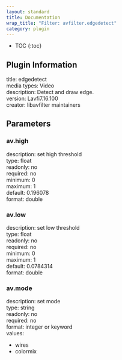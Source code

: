 ```yaml
---
layout: standard
title: Documentation
wrap_title: "Filter: avfilter.edgedetect"
category: plugin
---
```

* TOC
{:toc}

## Plugin Information

title: edgedetect  
media types:
Video  
description: Detect and draw edge.  
version: Lavfi7.16.100  
creator: libavfilter maintainers  

## Parameters

### av.high

  
description:
set high threshold  
type: float  
readonly: no  
required: no  
minimum: 0  
maximum: 1  
default: 0.196078  
format: double  

### av.low

  
description:
set low threshold  
type: float  
readonly: no  
required: no  
minimum: 0  
maximum: 1  
default: 0.0784314  
format: double  

### av.mode

  
description:
set mode  
type: string  
readonly: no  
required: no  
format: integer or keyword  
values:  

* wires
* colormix

